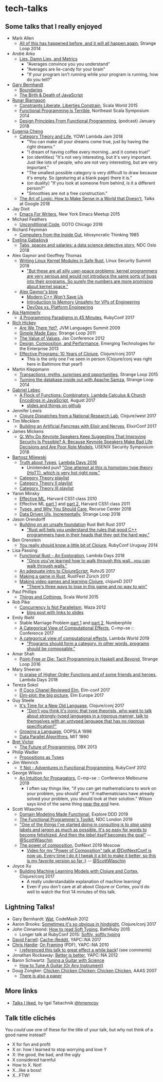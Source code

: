 # tech-talks

## Some talks that I really enjoyed
* Mark Allen
    * [All of this has happened before, and it will all happen again](https://www.youtube.com/watch?v=jmRE5pXFi04), Strange Loop 2014
* André Arko
    * [Lies, Damn Lies, and Metrics](https://www.youtube.com/watch?v=pYbgcDfM2Ts)
        * "Averages convince you you understand"
        * "Averages are lie-candy for your brain"
	    * "If your program isn't running while your program is running, how do you tell?"
* [Gary Bernhardt](https://www.destroyallsoftware.com/talks)
    * [Boundaries](https://www.destroyallsoftware.com/talks/boundaries)
    * [The Birth & Death of JavaScript](https://www.destroyallsoftware.com/talks/the-birth-and-death-of-javascript)
* [Runar Bjarnason](https://www.manning.com/books/functional-programming-in-scala)
    * [Constraints Liberate, Liberties Constrain](https://www.youtube.com/watch?v=GqmsQeSzMdw), Scala World 2015
	* [Functional Programming is Terrible](https://www.youtube.com/watch?v=hzf3hTUKk8U), Northeast Scala Symposium 2014
	* [Design Principles From Functional Programming](https://corecursive.com/004-design-principles-from-functional-programming-with-runar-bjarnason), (podcast) January 2018
* [Eugenia Cheng](http://eugeniacheng.com/)
    * [Category Theory and Life](https://www.youtube.com/watch?v=cSRVywjDP8E), YOW! Lambda Jam 2018
	    * "You can make all your dreams come true, just by having the right dreams."
        * "I dream of having coffee every morning...and it comes true!"
        * (on identities) "It's not very interesting, but it's very important. Just like lots of people, who are not very interesting, but are very important."
        * "The smallest possible category is very difficult to draw because it's empty. So (gesturing at a blank page) there it is."
        * (on duality) "If you look at someone from behind, is it a different person?"
        * "Smoothies are not a free construction."
	* [The Art of Logic: How to Make Sense in a World that Doesn't](https://www.youtube.com/watch?v=YHZKX0H6cUE), Talks at Google 2018
* Jay Dixit
    * [Emacs For Writers](https://www.youtube.com/watch?v=FtieBc3KptU), New York Emacs Meetup 2015
* Michael Feathers
    * [Unconditional Code](https://www.youtube.com/watch?v=AnZ0uTOerUI), GOTO Chicago 2018
* Richard Feynman
    * [Computers from the Inside Out](https://www.youtube.com/watch?v=EKWGGDXe5MA), Idiosyncratic Thinking 1985
* [Evelina Gabašová](https://twitter.com/evelgab)
    * [Tabs, spaces and salaries: a data science detective story](https://www.youtube.com/watch?v=qrjHYXFy62E), NDC Oslo 2018
* Alex Gaynor and Geoffrey Thomas
    * [Writing Linux Kernel Modules in Safe Rust](https://www.youtube.com/watch?v=RyY01fRyGhM), Linux Security Summit 2019
        * ["But these are all silly user-space problems; kernel programmers are very serious and would not introduce the same sorts of bugs into their programs. So surely the numbers are more promising about kernel space."](https://www.youtube.com/watch?v=RyY01fRyGhM&t=1m45s)
    * [Alex Gaynor's blog](https://alexgaynor.net/)
        * [Modern C++ Won't Save Us](https://alexgaynor.net/2019/apr/21/modern-c++-wont-save-us/)
        * [Introduction to Memory Unsafety for VPs of Engineering](https://alexgaynor.net/2019/aug/12/introduction-to-memory-unsafety-for-vps-of-engineering/)
        * [DevOps vs. Platform Engineering](https://alexgaynor.net/2015/mar/06/devops-vs-platform-engineering/)
* [Aja Hammerly](http://www.thagomizer.com/)
    * [4 Programming Paradigms in 45 Minutes](https://www.youtube.com/watch?v=3TBq__oKUzk), RubyConf 2017
* [Rich Hickey](https://github.com/tallesl/Rich-Hickey-fanclub)
    * [Are We There Yet?](https://www.infoq.com/presentations/Are-We-There-Yet-Rich-Hickey), JVM Languages Summit 2009
    * [Simple Made Easy](https://www.infoq.com/presentations/Simple-Made-Easy), Strange Loop 2011
	* [The Value of Values](https://www.youtube.com/watch?v=-6BsiVyC1kM), Jax Conference 2012
	* [Design, Composition, and Performance](http://infoq.com/presentations/Design-Composition-Performance), Emerging Technologies for the Enterprise 2013
    * [Effective Programs: 10 Years of Clojure](https://www.youtube.com/watch?v=2V1FtfBDsLU), Clojure/conj 2017
	    * This is the only one I've seen in person (Clojure/conj was right here in Baltimore that year!)
* Martin Kleppmann
	* [Transactions: myths, surprises and opportunities](https://www.youtube.com/watch?v=5ZjhNTM8XU8), Strange Loop 2015
    * [Turning the database inside out with Apache Samza](https://www.youtube.com/watch?v=fU9hR3kiOK0), Strange Loop 2014
* [Gabriel Lebec](https://twitter.com/g_lebec)
    * [A Flock of Functions: Combinators, Lambda Calculus & Church Encodings in JavaScript](https://www.youtube.com/watch?v=3VQ382QG-y4), August 2017
	    * [slides and things on github](https://github.com/glebec/lambda-talk)
* Jennifer Lewis
    * [Clojure Dispatches from a National Research Lab](https://www.youtube.com/watch?v=pjFmF6pezsw), Clojure/west 2017
* Tim Mecklem
    * [Building an Artificial Pancreas with Elixir and Nerves](https://www.youtube.com/watch?v=ARQD4BN_5ns), ElixirConf 2017
* James Mickens
    * [Q: Why Do Keynote Speakers Keep Suggesting That Improving Security Is Possible? A: Because Keynote Speakers Make Bad Life Decisions and Are Poor Role Models](https://www.usenix.org/conference/usenixsecurity18/presentation/mickens), USENIX Security Symposium 2018
* [Bartosz Milewski](https://bartoszmilewski.com/)
    * [Truth about Types](https://www.youtube.com/watch?v=dgrucfgv2Tw), [Lambda Days 2016](http://www.lambdadays.org/lambdadays2016/bartosz-milewski)
	    * Unintended pun? ["One attempt at this is homotopy type theory (HoTT), which is very hot right now."](https://www.youtube.com/watch?v=dgrucfgv2Tw&t=1h11m25s)
	* [Category Theory playlist](https://www.youtube.com/playlist?list=PLbgaMIhjbmEnaH_LTkxLI7FMa2HsnawM_)
	* [Category Theory II playlist](https://www.youtube.com/playlist?list=PLbgaMIhjbmElia1eCEZNvsVscFef9m0dm)
	* [Category Theory III playlist](https://www.youtube.com/playlist?list=PLbgaMIhjbmEn64WVX4B08B4h2rOtueWIL)
* Yaron Minsky
    * [Effective ML](https://www.youtube.com/watch?v=-J8YyfrSwTk), Harvard CS51 class 2010
	* Effective ML [part 1](https://www.youtube.com/watch?v=4l16sYRpfL8) and [part 2](https://www.youtube.com/watch?v=tXtztf3GNTo), Harvard CS51 class 2011
    * [Types, and Why You Should Care](https://www.youtube.com/watch?v=0arFPIQatCU), Recurse Center 2018
    * [Data Driven UIs, Incrementally](https://www.youtube.com/watch?v=R3xX37RGJKE), Strange Loop 2018
* Jason Orendorff
    * [Building on an unsafe foundation](https://www.youtube.com/watch?v=rTo2u13lVcQ) Rust Belt Rust 2017
        * ["Rust will help you understand the rules that good C++ programmers have in their heads that they got the hard way."](https://www.youtube.com/watch?v=rTo2u13lVcQ&t=33m25s)
* Ben Orenstein
    * [You really should know a little bit of Clojure](https://www.youtube.com/watch?v=c9TSQJPKs6A), RubyConf Uruguay 2014
* Lisa Passing
    * [Functional Rust - An Exploration](https://www.youtube.com/watch?v=Ve8HUfU3ELQ), Lambda Days 2018
        * ["Once you've learned how to walk through this wall...you can walk through walls."](https://www.youtube.com/watch?v=Ve8HUfU3ELQ&t=5m55s)
	* [An adequate intro to ClojureScript](https://www.youtube.com/watch?v=bl7BaLcjg0A), RuhrJS 2017
	* [Making a game in Rust](https://www.youtube.com/watch?v=Ktwl97Ph-SI), RustFest Zürich 2017
	* [Making video games and learning Clojure](https://www.youtube.com/watch?v=TcyTErqmB_4), clojureD 2017
	    * ["There's three ways to lose in this game and no way to win"](https://www.youtube.com/watch?v=TcyTErqmB_4&t=19m48s)
* Paul Phillips
    * [Things and Cothings](https://www.youtube.com/watch?v=gqSBM_kLJaI), Scala World 2015
* Rob Pike
    * [Concurrency Is Not Parallelism](https://vimeo.com/49718712), Waza 2012
	    * [blog post with links to slides](https://blog.golang.org/concurrency-is-not-parallelism)
* Emily Riehl
    * Stable Marriage Problem [part 1](https://www.youtube.com/watch?v=Qcv1IqHWAzg) and [part 2](https://www.youtube.com/watch?v=LtTV6rIxhdo), Numberphile
    * [A Categorical View of Computational Effects](https://www.youtube.com/watch?v=6t6bsWVOIzs), C◦mp◦se :: Conference 2017
    * [A categorical view of computational effects](https://www.youtube.com/watch?v=Ssx2_JKpB3U), Lambda World 2019
	    * ["Programs should form a category. In other words, programs should be composable."](https://www.youtube.com/watch?v=Ssx2_JKpB3U&t=17m35s)
* Amar Shah
    * [Point-Free or Die: Tacit Programming in Haskell and Beyond](https://www.youtube.com/watch?v=seVSlKazsNk), Strange Loop 2016
* Mary Sheeran
    * [In praise of Higher Order Functions and of some friends and heroes](https://oylenshpeegul.wordpress.com/2018/04/01/in-praise-of-higher-order-functions/), Lambda Days 2018
* Tereza Sokol
    * [If Coco Chanel Reviewed Elm](https://www.youtube.com/watch?v=Wiw3YcwGwrU), Elm-conf 2017
	* [Elm-plot: the big picture](https://www.youtube.com/watch?v=qTdXFRloYWU), Elm Europe 2017
* Guy Steele
	* [It's Time for a New Old Language](https://www.youtube.com/watch?v=dCuZkaaou0Q), Clojure/conj 2017
	    * ["Don't you think it's ironic that type theorists, who want to talk about strongly-typed languages in a rigorous manner, talk to themselves with an untyped language that has no rigorous specification?"](https://www.youtube.com/watch?v=dCuZkaaou0Q&t=9m)
    * [Growing a Language](https://www.youtube.com/watch?v=_ahvzDzKdB0), OOPSLA 1998
	* [Data Parallel Algorithms](https://www.youtube.com/watch?v=33ZrIt-iGM4), MIT 1990
* [Bret Victor](http://worrydream.com/)
    * [The Future of Programming](https://www.youtube.com/watch?v=8pTEmbeENF4), DBX 2013
* Philip Wadler
    * [Propositions as Types](https://www.youtube.com/watch?v=IOiZatlZtGU)
* Jim Weinrich
    * [Y Not - Adventures in Functional Programming](https://www.youtube.com/watch?v=FITJMJjASUs), RubyConf 2012
* George Wilson
    * [An Intuition for Propagators](https://www.youtube.com/watch?v=nY1BCv3xn24), C◦mp◦se :: Conference Melbourne 2019
	    * I often say things like, "if you can get mathematicians to work on your problem, you should" and "if mathematicians have already solved your problem, you should look at their solution." Wilson says kind of the same thing [near the end](https://www.youtube.com/watch?v=nY1BCv3xn24&t=23m) here. 
* Scott Wlaschin
    * [Domain Modeling Made Functional](https://www.youtube.com/watch?v=PLFl95c-IiU), Explore DDD 2019
	* [The Functional Programmer's Toolkit](https://www.youtube.com/watch?v=Nrp_LZ-XGsY), NDC London 2019
	* ["One of the things I've started doing in consulting is to *stop* using labels and jargon as much as possible. It's so easy for words to become fetishized. And then the *label itself* becomes the goal"](https://twitter.com/ScottWlaschin/status/1183318223384657927) -- [@ScottWlaschin](https://twitter.com/ScottWlaschin)
	* [The power of composition](https://www.youtube.com/watch?v=oquuPOkz8xo), DotNext 2019 Moscow
	    * [Video for my "Power of Composition" talk at @DotNextConf is now up. Every time I do it I tweak it a bit to make it better, so this is my favorite version so far :)](https://twitter.com/ScottWlaschin/status/1198341714366402561) -- [@ScottWlaschin](https://twitter.com/ScottWlaschin)
* Joyce Xu
    * [Building Machine Learning Models with Clojure and Cortex](https://www.youtube.com/watch?v=0m6wz2vClQI), Clojure/conj 2017
        * A really understandable explanation of machine learning!
        * Even if you don't care at all about Clojure or Cortex, you'd do well to watch the first 14 minutes of this talk.

## Lightning Talks!
* Gary Bernhardt: [Wat](https://www.destroyallsoftware.com/talks/wat), CodeMash 2012 
* Aaron Brooks: [Sometimes it's so obvious in hindsight](https://www.youtube.com/watch?v=lq_WEM461M0), Clojure/conj 2017
* John Cinnamond: [How to read Soft Typing](https://www.youtube.com/watch?v=Jp0VKD_7pmw#t=15m), BathRuby 2015
    * Longer talk at RubyConf 2015: [Softly, softly typing](https://www.youtube.com/watch?v=XGLYHQ1BLfM)
* [David Farrell](https://twitter.com/PerlTricks): [Cache::Reddit](https://www.youtube.com/watch?v=ZT4BJEIu-SY), YAPC::NA 2017
* [Chris Hardie](https://twitter.com/chrishardie): [On Framing](https://chrishardie.com/files/framing-lightning.pdf) (PDF), YAPC::NA 2010
    * [I referenced this talk to great effect a while back](https://www.activestate.com/blog/2016/06/perl-hacker-webinar#comment-2736794698)! (see comments)
* Jonathan Rockaway: [Better is better‎](https://www.youtube.com/watch?v=t1lHMY8DAJY&t=40s), YAPC::NA 2012
* Baron Schwartz: [Tuning a Guitar with Science](https://www.youtube.com/watch?v=U6BwggT3wGY)
    * [How to Tune A Guitar (Or Any Instrument)](https://www.xaprb.com/blog/2014/01/18/how-to-tune-guitar/)
* Doug Zongker: [Chicken Chicken Chicken: Chicken Chicken](https://www.youtube.com/watch?v=yL_-1d9OSdk), AAAS 2007
    * [There is also a paper](https://isotropic.org/papers/chicken.pdf)

## More links
* [Talks I liked](https://hmemcpy.com/talks-i-liked/), by Igal Tabachnik [@hmemcpy](https://twitter.com/hmemcpy/status/1243501704177504257)

## Talk title clichés
You *could* use one of these for the title of your talk, but why not
think of a good name instead?
* X for fun and profit
* X or: how I learned to stop worrying and love Y
* X: the good, the bad, and the ugly
* X considered harmful
* How to X. Not!
* X...like a boss!
* X...FTW!
